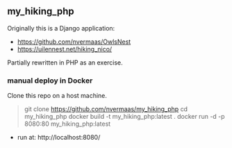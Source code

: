 
## my_hiking_php
Originally this is a Django application:
- https://github.com/nvermaas/OwlsNest
- https://uilennest.net/hiking_nico/

Partially rewritten in PHP as an exercise.

### manual deploy in Docker
Clone this repo on a host machine.

> git clone https://github.com/nvermaas/my_hiking_php
> cd my_hiking_php
> docker build -t my_hiking_php:latest .
> docker run -d -p 8080:80 my_hiking_php:latest

* run at: http://localhost:8080/
